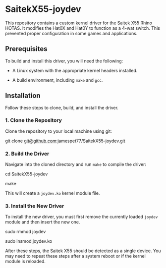 # SaitekX55-joydev

This repository contains a custom kernel driver for the Saitek X55 Rhino HOTAS. It modifies the Hat0X and Hat0Y to function as a 4-wat switch. This prevented proper configuration in some games and applications.

## Prerequisites

To build and install this driver, you will need the following:

* A Linux system with the appropriate kernel headers installed.

* A build environment, including `make` and `gcc`.

## Installation

Follow these steps to clone, build, and install the driver.

### 1. Clone the Repository

Clone the repository to your local machine using git:

git clone git@github.com:jamespet77/SaitekX55-joydev.git

### 2. Build the Driver

Navigate into the cloned directory and run `make` to compile the driver:

cd SaitekX55-joydev

make

This will create a `joydev.ko` kernel module file.

### 3. Install the New Driver

To install the new driver, you must first remove the currently loaded `joydev` module and then insert the new one.

sudo rmmod joydev

sudo insmod joydev.ko

After these steps, the Saitek X55 should be detected as a single device. You may need to repeat these steps after a system reboot or if the kernel module is reloaded.
